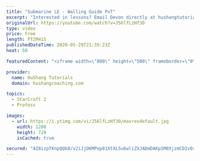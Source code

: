 ```yaml
---
title: "Submarine LE - Walling Guide PvT"
excerpt: "Interested in lessons? Email Devon directly at hushangtutorials@outlook.com ------------------------------------------------------------------------------------------------------- Want to support HuShang Tutorials directly? Patreon is a website where you can contribute a monthly donation that will help"
originalUrl: https://youtube.com/watch?v=J56lfLzHf30
type: video
price: Free
length: PT2M41S
publishedDateTime: 2020-05-29T21:35:23Z
heat: 50

featuredContent: "<iframe width=\"800\" height=\"500\" frameborder=\"0\" src=\"https://www.youtube.com/embed/J56lfLzHf30\" allow=\"accelerometer; autoplay; encrypted-media; gyroscope; picture-in-picture\" allowfullscreen></iframe>"

provider:
  name: HuShang Tutorials
  domain: hushangcoaching.com

topics:
  - StarCraft 2
  - Protoss

images:
  - url: https://i.ytimg.com/vi/J56lfLzHf30/maxresdefault.jpg
    width: 1280
    height: 720
    isCached: true

secured: "AI8izpTKnpQQb8/v2iJjDKMPep81XtXL5u6wliZXJADmDAKpSM8XjzmCDIv0rmry6isysNnBJUXo550+FkTrh4oVhAybBBUipLe9BeJ+TUrt9sYfavkOfsreWcZyFkQzsDiiC5rXv1WLE2W1xJJjQqjDjc1I0J2wWGDlnCgYWM1ZLCF8rVXgxutQPbBRFGp6XLQF2+m8pwcnScJn6KJb+GERa/ye+gfhvZv6u7o5hTCPe8dV9g9zkBC8gQ3BkF6z9GA/hpjyNgPi+V1TnlmPKEHes3jTXRb6/nvfbC8VdvxE9wuat1Oge+dTipjo/Ci9ENE04KQNQCjMUjzwpja/c7FwSnjM53xLLKaRqdMxdBNFu5FM9Vy/z1OUWSPpaIByjAFRNJUSGgDth/IkRJ1yRAkDN2FHhCVbkP8xGvKOT9Q=;MWK8uRq7gaFhV/1e2XmrbA=="
---
```


